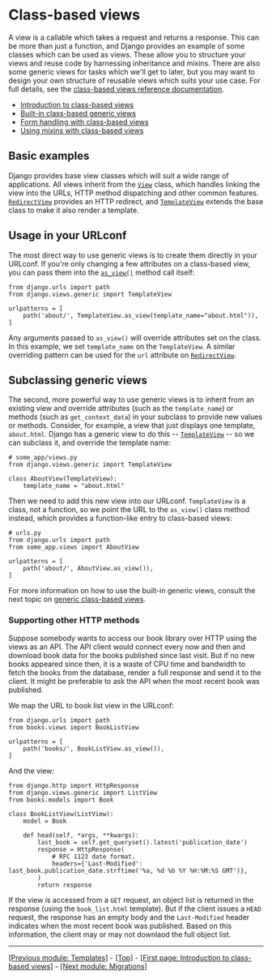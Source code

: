 # Class-based views

A view is a callable which takes a request and returns a response. This can be more than just a function, and Django provides an example of some classes which can be used as views. These allow you to structure your views and reuse code by harnessing inheritance and mixins. There are also some generic views for tasks which we'll get to later, but you may want to design your own structure of reusable views which suits your use case. For full details, see the [class-based views reference documentation](https://docs.djangoproject.com/en/4.0/ref/class-based-views/).

* [Introduction to class-based views](https://github.com/AndrewSRea/My_Learning_Port_II/tree/main/Django/Django_Docs/Class-based_Views/Intro_Class-based_Views#introduction-to-class-based-views)
* [Built-in class-based generic views](https://github.com/AndrewSRea/My_Learning_Port_II/tree/main/Django/Django_Docs/Class-based_Views/Built-in_Class-based_Views#built-in-class-based-generic-views)
* [Form handling with class-based views](https://github.com/AndrewSRea/My_Learning_Port_II/tree/main/Django/Django_Docs/Class-based_Views/Form_Handling_Class-based_Views#form-handling-with-class-based-views)
* [Using mixins with class-based views](https://github.com/AndrewSRea/My_Learning_Port_II/tree/main/Django/Django_Docs/Class-based_Views/Mixins_Class-based_Views#using-mixins-with-class-based-views)

## Basic examples

Django provides base view classes which will suit a wide range of applications. All views inherit from the [`View`](https://docs.djangoproject.com/en/4.0/ref/class-based-views/base/#django.views.generic.base.View) class, which handles linking the view into the URLs, HTTP method dispatching and other common features. [`RedirectView`](https://docs.djangoproject.com/en/4.0/ref/class-based-views/base/#django.views.generic.base.RedirectView) provides an HTTP redirect, and [`TemplateView`](https://docs.djangoproject.com/en/4.0/ref/class-based-views/base/#django.views.generic.base.TemplateView) extends the base class to make it also render a template.

## Usage in your URLconf

The most direct way to use generic views is to create them directly in your URLconf. If you're only changing a few attributes on a class-based view, you can pass them into the [`as_view()`](https://docs.djangoproject.com/en/4.0/ref/class-based-views/base/#django.views.generic.base.View.as_view) method call itself:
```
from django.urls import path
from django.views.generic import TemplateView

urlpatterns = [
    path('about/', TemplateView.as_view(template_name="about.html")),
]
```
Any arguments passed to `as_view()` will override attributes set on the class. In this example, we set `template_name` on the `TemplateView`. A similar overriding pattern can be used for the `url` attribute on [`RedirectView`](https://docs.djangoproject.com/en/4.0/ref/class-based-views/base/#django.views.generic.base.RedirectView).

## Subclassing generic views

The second, more powerful way to use generic views is to inherit from an existing view and override attributes (such as the `template_name`) or methods (such as `get_context_data`) in your subclass to provide new values or methods. Consider, for example, a view that just displays one template, `about.html`. Django has a generic view to do this -- [`TemplateView`](https://docs.djangoproject.com/en/4.0/ref/class-based-views/base/#django.views.generic.base.TemplateView) -- so we can subclass it, and override the template name:
```
# some_app/views.py
from django.views.generic import TemplateView

class AboutView(TemplateView):
    template_name = "about.html"
```
Then we need to add this new view into our URLconf. `TemplateView` is a class, not a function, so we point the URL to the `as_view()` class method instead, which provides a function-like entry to class-based views:
```
# urls.py
from django.urls import path
from some_app.views import AboutView

urlpatterns = [
    path('about/', AboutView.as_view()),
]
```
For more information on how to use the built-in generic views, consult the next topic on [generic class-based views]().

### Supporting other HTTP methods

Suppose somebody wants to access our book library over HTTP using the views as an API. The API client would connect every now and then and download book data for the books published since last visit. But if no new books appeared since then, it is a waste of CPU time and bandwidth to fetch the books from the database, render a full response and send it to the client. It might be preferable to ask the API when the most recent book was published.

We map the URL to book list view in the URLconf:
```
from django.urls import path
from books.views import BookListView

urlpatterns = [
    path('books/', BookListView.as_view()),
]
```
And the view:
```
from django.http import HttpResponse
from django.views.generic import ListView
from books.models import Book

class BookListView(ListView):
    model = Book

    def head(self, *args, **kwargs):
        last_book = self.get_queryset().latest('publication_date')
        response = HttpResponse(
            # RFC 1123 date format.
            headers={'Last-Modified': last_book.publication_date.strftime('%a, %d %b %Y %H:%M:%S GMT')},
        )
        return response
```
If the view is accessed from a `GET` request, an object list is returned in the response (using the `book_list.html` template). But if the client issues a `HEAD` request, the response has an empty body and the `Last-Modified` header indicates when the most recent book was published. Based on this information, the client may or may not downlaod the full object list.

<hr>

[[Previous module: Templates]](https://github.com/AndrewSRea/My_Learning_Port_II/tree/main/Django/Django_Docs/Templates#templates) - [[Top]](https://github.com/AndrewSRea/My_Learning_Port_II/tree/main/Django/Django_Docs/Class-based_Views#class-based-views) - [[First page: Introduction to class-based views]](https://github.com/AndrewSRea/My_Learning_Port_II/tree/main/Django/Django_Docs/Class-based_Views/Intro_Class-based_Views#introduction-to-class-based-views) - [[Next module: Migrations]]()